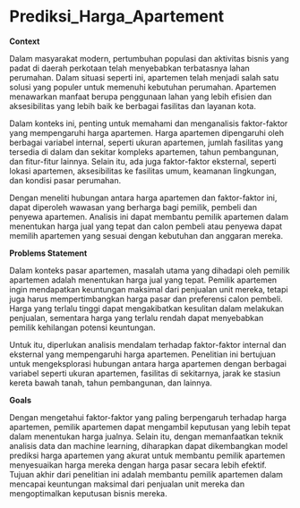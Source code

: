 # Prediksi_Harga_Apartement

**Context**

Dalam masyarakat modern, pertumbuhan populasi dan aktivitas bisnis yang padat di daerah perkotaan telah menyebabkan terbatasnya lahan perumahan. Dalam situasi seperti ini, apartemen telah menjadi salah satu solusi yang populer untuk memenuhi kebutuhan perumahan. Apartemen menawarkan manfaat berupa penggunaan lahan yang lebih efisien dan aksesibilitas yang lebih baik ke berbagai fasilitas dan layanan kota.

Dalam konteks ini, penting untuk memahami dan menganalisis faktor-faktor yang mempengaruhi harga apartemen. Harga apartemen dipengaruhi oleh berbagai variabel internal, seperti ukuran apartemen, jumlah fasilitas yang tersedia di dalam dan sekitar kompleks apartemen, tahun pembangunan, dan fitur-fitur lainnya. Selain itu, ada juga faktor-faktor eksternal, seperti lokasi apartemen, aksesibilitas ke fasilitas umum, keamanan lingkungan, dan kondisi pasar perumahan.

Dengan meneliti hubungan antara harga apartemen dan faktor-faktor ini, dapat diperoleh wawasan yang berharga bagi pemilik, pembeli dan penyewa apartemen. Analisis ini dapat membantu pemilik apartemen dalam menentukan harga jual yang tepat dan calon pembeli atau penyewa dapat memilih apartemen yang sesuai dengan kebutuhan dan anggaran mereka.

**Problems Statement**

Dalam konteks pasar apartemen, masalah utama yang dihadapi oleh pemilik apartemen adalah menentukan harga jual yang tepat. Pemilik apartemen ingin mendapatkan keuntungan maksimal dari penjualan unit mereka, tetapi juga harus mempertimbangkan harga pasar dan preferensi calon pembeli. Harga yang terlalu tinggi dapat mengakibatkan kesulitan dalam melakukan penjualan, sementara harga yang terlalu rendah dapat menyebabkan pemilik kehilangan potensi keuntungan.

Untuk itu, diperlukan analisis mendalam terhadap faktor-faktor internal dan eksternal yang mempengaruhi harga apartemen. Penelitian ini bertujuan untuk mengeksplorasi hubungan antara harga apartemen dengan berbagai variabel seperti ukuran apartemen, fasilitas di sekitarnya, jarak ke stasiun kereta bawah tanah, tahun pembangunan, dan lainnya.

**Goals**

Dengan mengetahui faktor-faktor yang paling berpengaruh terhadap harga apartemen, pemilik apartemen dapat mengambil keputusan yang lebih tepat dalam menentukan harga jualnya. Selain itu, dengan memanfaatkan teknik analisis data dan machine learning, diharapkan dapat dikembangkan model prediksi harga apartemen yang akurat untuk membantu pemilik apartemen menyesuaikan harga mereka dengan harga pasar secara lebih efektif. Tujuan akhir dari penelitian ini adalah membantu pemilik apartemen dalam mencapai keuntungan maksimal dari penjualan unit mereka dan mengoptimalkan keputusan bisnis mereka.
